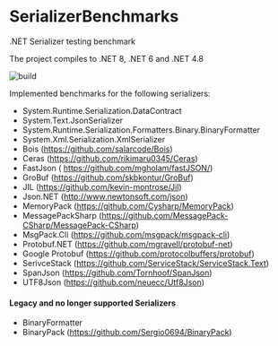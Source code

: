 # SerializerBenchmarks
.NET Serializer testing benchmark

The project compiles to .NET 8, .NET 6 and .NET 4.8

![build](https://github.com/multiarc/SerializerBenchmarks/actions/workflows/dotnet.yml/badge.svg)

Implemented benchmarks for the following serializers:
- System.Runtime.Serialization.DataContract
- System.Text.JsonSerializer
- System.Runtime.Serialization.Formatters.Binary.BinaryFormatter
- System.Xml.Serialization.XmlSerializer
- Bois (https://github.com/salarcode/Bois)
- Ceras (https://github.com/rikimaru0345/Ceras)
- FastJson ( https://github.com/mgholam/fastJSON/)
- GroBuf (https://github.com/skbkontur/GroBuf)
- JIL (https://github.com/kevin-montrose/Jil)
- Json.NET (http://www.newtonsoft.com/json)
- MemoryPack (https://github.com/Cysharp/MemoryPack)
- MessagePackSharp (https://github.com/MessagePack-CSharp/MessagePack-CSharp)
- MsgPack.Cli (https://github.com/msgpack/msgpack-cli)
- Protobuf.NET (https://github.com/mgravell/protobuf-net)
- Google Protobuf (https://github.com/protocolbuffers/protobuf)
- SerivceStack (https://github.com/ServiceStack/ServiceStack.Text)
- SpanJson (https://github.com/Tornhoof/SpanJson)
- UTF8Json (https://github.com/neuecc/Utf8Json)

#### Legacy and no longer supported Serializers
- BinaryFormatter
- BinaryPack (https://github.com/Sergio0694/BinaryPack)

